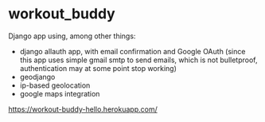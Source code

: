 # workout_buddy
Django app using, among other things:
* django allauth app, with email confirmation and Google OAuth (since this app uses simple gmail smtp to send emails, which is not bulletproof, authentication may at some point stop working)
* geodjango
* ip-based geolocation
* google maps integration

https://workout-buddy-hello.herokuapp.com/

